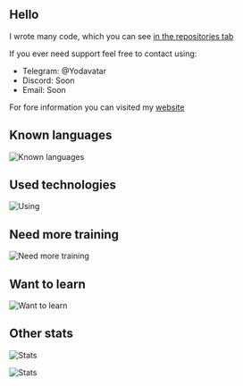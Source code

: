 ## Hello

I wrote many code, which you can see [in the repositories tab](https://github.com/Yodavatar?tab=repositories)

If you ever need support feel free to contact using:
- Telegram: @Yodavatar
- Discord: Soon
- Email: Soon

For fore information you can visited my [website](https://yodavatar.me)

## Known languages

![Known languages](https://skillicons.dev/icons?i=python,cs,ocaml,php,octave,html,css,js&perline=10)


## Used technologies
![Using](https://skillicons.dev/icons?i=rider,idea,vscode,git,github,vim,cloudflare,stackoverflow,obsidian,latex&perline=10)<br>


## Need more training
![Need more training](https://skillicons.dev/icons?i=unity,docker,selenium&perline=10)

## Want to learn
![Want to learn](https://skillicons.dev/icons?i=unreal,cpp,blender,bash&perline=10)


## Other stats

![Stats](https://github-readme-stats-iota-blue-87.vercel.app/api?username=yodavatar&theme=highcontrast&show_icons=true&count_private=true&layout=compact&custom_title=Yodavatar%27s%20Stats%20-%20Last%201%20Year)

![Stats](https://github-readme-stats-iota-blue-87.vercel.app/api/wakatime?username=yodavatar&theme=highcontrast&layout=compact&custom_title=Yodavatar%27s%20Stats%20-%20Last%201%20Year)
